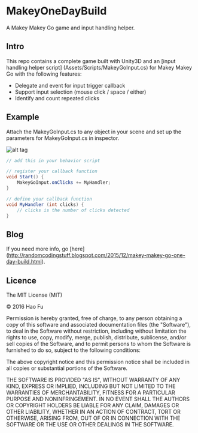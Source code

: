 # MakeyOneDayBuild
A Makey Makey Go game and input handling helper.

## Intro
This repo contains a complete game built with Unity3D and an [input handling helper script] (Assets/Scripts/MakeyGoInput.cs) for Makey Makey Go with the following features:
* Delegate and event for input trigger callback
* Support input selection (mouse click / space / either)
* Identify and count repeated clicks

## Example
Attach the MakeyGoInput.cs to any object in your scene and set up the parameters for MakeyGoInput.cs in inspector.

![alt tag](http://4.bp.blogspot.com/-kqxSG2pqFwU/Vn1CQ705I0I/AAAAAAAAAUk/FI1mAKqBnnE/s1600/Screen%2BShot%2B2015-12-25%2Bat%2B9.17.13%2BPM.png)

```csharp
// add this in your behavior script

// register your callback function
void Start() {
    MakeyGoInput.onClicks += MyHandler;
}

// define your callback function
void MyHandler (int clicks) {
    // clicks is the number of clicks detected
}
```

## Blog
If you need more info, go [here] (http://randomcodingstuff.blogspot.com/2015/12/makey-makey-go-one-day-build.html).

## Licence

The MIT License (MIT)

© 2016 Hao Fu

Permission is hereby granted, free of charge, to any person obtaining a copy of this software and associated documentation files (the "Software"), to deal in the Software without restriction, including without limitation the rights to use, copy, modify, merge, publish, distribute, sublicense, and/or sell copies of the Software, and to permit persons to whom the Software is furnished to do so, subject to the following conditions:

The above copyright notice and this permission notice shall be included in all copies or substantial portions of the Software.

THE SOFTWARE IS PROVIDED "AS IS", WITHOUT WARRANTY OF ANY KIND, EXPRESS OR IMPLIED, INCLUDING BUT NOT LIMITED TO THE WARRANTIES OF MERCHANTABILITY, FITNESS FOR A PARTICULAR PURPOSE AND NONINFRINGEMENT. IN NO EVENT SHALL THE AUTHORS OR COPYRIGHT HOLDERS BE LIABLE FOR ANY CLAIM, DAMAGES OR OTHER LIABILITY, WHETHER IN AN ACTION OF CONTRACT, TORT OR OTHERWISE, ARISING FROM, OUT OF OR IN CONNECTION WITH THE SOFTWARE OR THE USE OR OTHER DEALINGS IN THE SOFTWARE.

